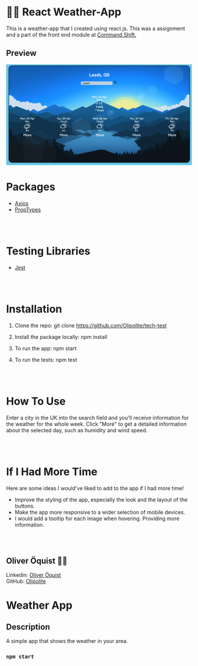 # :astronaut: React Weather-App

This is a weather-app that I created using react.js. This was a assignment and a part of the front end module at <a href="https://www.commandshift.co/" target="_blank">Command Shift.</a>

## Preview
![weather-app](/src/styles/images/weatherapp.png)

# Packages
- <a href="https://www.npmjs.com/package/axios" target="_blank">Axios</a>
- <a href="https://www.npmjs.com/package/prop-types" target="_blank">PropTypes</a>

<br />
<br />

# Testing Libraries
- <a href="https://jestjs.io/" target="_blank">Jest</a>

<br />
<br />

# Installation

1. Clone the repo: git clone https://github.com/Olipolite/tech-test

2. Install the package locally: npm install

3. To run the app: npm start

4. To run the tests: npm test

<br />
<br />

# How To Use

Enter a city in the UK into the search field and you'll receive information for the weather for the whole week. Click "More" to get a detailed information about the selected day, such as humidity and wind speed.

<br />
<br />

# If I Had More Time

Here are some ideas I would've liked to add to the app if I had more time!

- Improve the styling of the app, especially the look and the layout of the buttons.
- Make the app more responsive to a wider selection of mobile devices.
- I would add a tooltip for each image when hovering. Providing more information.

<br />
<br />

## Oliver Öquist :man_technologist:

Linkedin: <a href="https://www.linkedin.com/in/oliver-%C3%B6quist-6a1738243/" target="_blank">Oliver Öquist</a> <br />
GitHub: <a href="https://github.com/Olipolite" target="_blank">Olipolite</a>


# Weather App

## Description

A simple app that shows the weather in your area.

### `npm start`
